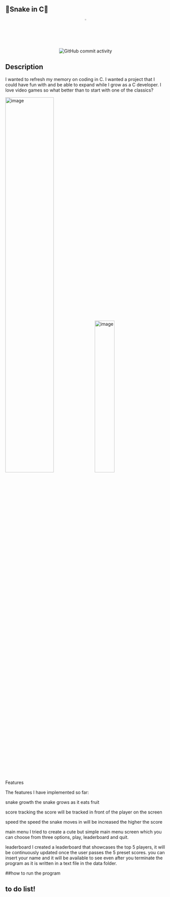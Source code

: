 ## 🍎Snake in C🐍  
  <div align="center"> <img width="2%" height="2%" alt="image" src="https://github.com/user-attachments/assets/71db4c2b-cd29-4b59-9021-0f6114c24b1b" /> 
  
  ![GitHub commit activity](https://img.shields.io/github/commit-activity/t/min174/snake-game-c?style=flat-square&label=%E2%99%A1%20commits%20%E2%99%A1&labelColor=ffc8dd&color=cdb4db)
</div>

## Description
I wanted to refresh my memory on coding in C. I wanted a project that I could have fun with and be able to expand while I grow as a C developer. I love video games so what better than to start with one of the classics?

<img height=55% width=55% alt="image" src="https://github.com/user-attachments/assets/1d28dba2-6b4f-453e-aa5a-3bdfb26854e5" />
<img height=35% width=35% alt="image" src="https://github.com/user-attachments/assets/ed8fdf0c-cbf2-4dd5-955e-4854db2c6fb6" /

## Features
The features I have implemented so far:

snake growth
the snake grows as it eats fruit

score tracking
the score will be tracked in front of the player on the screen

speed
the speed the snake moves in will be increased the higher the score

main menu
I tried to create a cute but simple main menu screen which you can choose from three options, play, leaderboard and quit.

leaderboard
I created a leaderboard that showcases the top 5 players, it will be continuously updated once the user passes the 5 preset scores. you can insert your name and it will be available to see even after you terminate the program as it is written in a text file in the data folder.

##how to run the program

## to do list!
